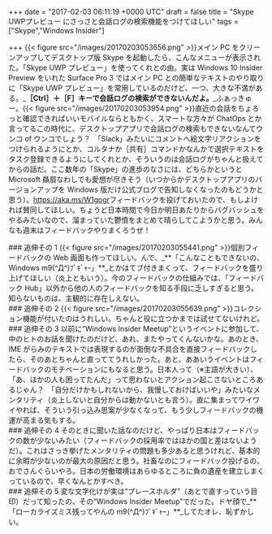 
+++
date = "2017-02-03 06:11:19 +0000 UTC"
draft = false
title = "Skype UWPプレビュー にさっさと会話ログの検索機能をつけてほしい"
tags = ["Skype","Windows Insider"]

+++
{{< figure src="/images/20170203053656.png"  >}}メイン PC をクリーンアップしてデスクトップ版 Skype を起動したら、こんなメニューが表示された。「Skype UWP プレビュー」を使ってくれとの由。実は Windows 10 Insider Preview をいれた Surface Pro 3 ではメイン PC との簡単なテキストのやり取りに「Skype UWP プレビュー」を常用しているのだけど、一つ、大きな不満がある。_**［Ctrl］＋［F］キーで会話ログの検索ができないんだよ。**_ふぁっきゅー。{{< figure src="/images/20170203053954.png"  >}}直近の会話をちょろっと確認できればいいモバイルならともかく、スマートな方々が ChatOps とか言ってるこの時代に、デスクトップアプリで会話ログの検索もできないなんてウンコ of ウンコでしょう？　「Slack」みたいにコメントへ絵文字リアクションをつけられるようにとか、コルタナか［共有］コマンドかなんかで選択テキストをタスク登録できるようにしてくれとか、そういうのは会話ログがちゃんと扱えてからの話だ。ここ数年の「Skype」の進歩のなさには、どちらかというと Microsoft 贔屓なわしでも愛想が尽きそう（いつからかデスクトップアプリのバージョンアップを Windows 版だけ公式ブログで告知しなくなったのもどうかと思う）。<a href="https://aka.ms/W1gogr">https://aka.ms/W1gogr</a>フィードバックを投げておいたので、もしよければ賛同してほしい。ちょうど日本時間で今日か明日あたりからバグバッシュをやるみたいなので、溜まっていた鬱憤をまとめて晴らしてこようかと思う。みんなも週末はフィードバックやりまくろうぜ！

<div class="section">
    ### 追伸その 1
    {{< figure src="/images/20170203055441.png"  >}}個別フィードバックの Web 画面も作ってほしい。んで、_**「こんなこともできないの、Windows m9(^Д^)ﾌﾟｷﾞｬｰ」**_とかはてブ付きまくって、フィードバックを盛り上げてほしい（炎上ともいう）。今のフィードバックの仕組みでは、「フィードバック Hub」以外から他の人のフィードバックを知る手段に乏しすぎると思う。知らないものは、主観的に存在しえない。

</div>
<div class="section">
    ### 追伸その 2
    {{< figure src="/images/20170203055639.png"  >}}コレクション機能が付いたのはうれしい。ちゃんと役に立つかまでは試せてないけれど。

</div>
<div class="section">
    ### 追伸その 3
    以前に“Windows Insider Meetup”というイベントに参加して、中のヒトのお話を聞けたのだけど、あれ、またやってくんないかな。あのとき、IME がらみのテキストでは表現するのが面倒な不具合を直接フィードバックしたら、そのあとちゃんと直っててうれしかった。あと、ああいうイベントはフィードバックのモチベーションにもなると思う。日本人って（※主語が大きい）、「あ、ほかの人も困ってたんだ」って思わないとアクション起こさないところあるじゃん？　「自分だけかもしれないから、我慢しておけばいいや」みたいなメンタリティ（炎上しないと自分からは動かないとも言う）。直に集まってワイワイやれば、そういう引っ込み思案が少なくなって、もう少しフィードバックの機運が高まる気もする。

</div>
<div class="section">
    ### 追伸その 4
    そのときに聞いた話なのだけど、やっぱり日本はフィードバックの数が少ないみたい（フィードバックの採用率ではほかの国と差はないようだ）。これはさっき挙げたメンタリティの問題も多少あると思うけれど、基本的に余暇が少ないのが最大の原因だと思う。社畜なのにフィードバック投げるの、おでさんぐらいやろ。日本の労働環境はあらゆるところに負の遺産を建立しまくっているので、早くなんとかすべき。

</div>
<div class="section">
    ### 追伸その 5
    変な文字化けが実は“プレースホルダ”（あとで直すっていう目印）だって知ったの、その“Windows Insider Meetup”でだった。ドヤ顔で_**「ローカライズミス残ってやんの m9(^Д^)ﾌﾟｷﾞｬｰ」**_してたオレ、恥ずかしい。

</div>

